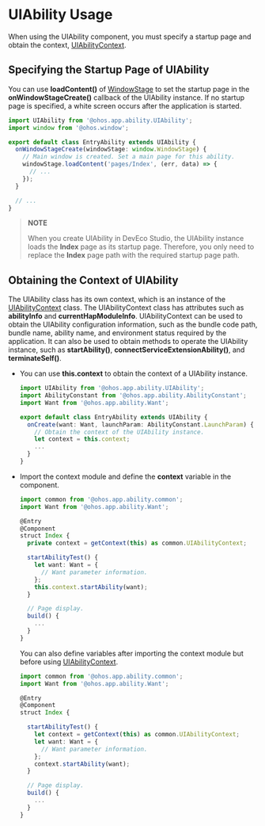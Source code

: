 # UIAbility Usage


When using the UIAbility component, you must specify a startup page and obtain the context, [UIAbilityContext](../reference/apis/js-apis-inner-application-uiAbilityContext.md).


## Specifying the Startup Page of UIAbility

You can use **loadContent()** of [WindowStage](../reference/apis/js-apis-window.md#windowstage9) to set the startup page in the **onWindowStageCreate()** callback of the UIAbility instance. If no startup page is specified, a white screen occurs after the application is started.


```ts
import UIAbility from '@ohos.app.ability.UIAbility';
import window from '@ohos.window';

export default class EntryAbility extends UIAbility {
  onWindowStageCreate(windowStage: window.WindowStage) {
    // Main window is created. Set a main page for this ability.
    windowStage.loadContent('pages/Index', (err, data) => {
      // ...
    });
  }

  // ...
}
```

> **NOTE**
>
> When you create UIAbility in DevEco Studio, the UIAbility instance loads the **Index** page as its startup page. Therefore, you only need to replace the **Index** page path with the required startup page path.


## Obtaining the Context of UIAbility

The UIAbility class has its own context, which is an instance of the [UIAbilityContext](../reference/apis/js-apis-inner-application-uiAbilityContext.md) class. The UIAbilityContext class has attributes such as **abilityInfo** and **currentHapModuleInfo**. UIAbilityContext can be used to obtain the UIAbility configuration information, such as the bundle code path, bundle name, ability name, and environment status required by the application. It can also be used to obtain methods to operate the UIAbility instance, such as **startAbility()**, **connectServiceExtensionAbility()**, and **terminateSelf()**.

- You can use **this.context** to obtain the context of a UIAbility instance.
  
  ```ts
  import UIAbility from '@ohos.app.ability.UIAbility';
  import AbilityConstant from '@ohos.app.ability.AbilityConstant';
  import Want from '@ohos.app.ability.Want';
  
  export default class EntryAbility extends UIAbility {
    onCreate(want: Want, launchParam: AbilityConstant.LaunchParam) {
      // Obtain the context of the UIAbility instance.
      let context = this.context;
      ...
    }
  }
  ```
  
- Import the context module and define the **context** variable in the component.
  
  ```ts
  import common from '@ohos.app.ability.common';
  import Want from '@ohos.app.ability.Want';
  
  @Entry
  @Component
  struct Index {
    private context = getContext(this) as common.UIAbilityContext;
  
    startAbilityTest() {
      let want: Want = {
        // Want parameter information.
      };
      this.context.startAbility(want);
    }
  
    // Page display.
    build() {
      ...
    }
  }
  ```

  You can also define variables after importing the context module but before using [UIAbilityContext](../reference/apis/js-apis-inner-application-uiAbilityContext.md).

  
  ```ts
  import common from '@ohos.app.ability.common';
  import Want from '@ohos.app.ability.Want';
  
  @Entry
  @Component
  struct Index {
  
    startAbilityTest() {
      let context = getContext(this) as common.UIAbilityContext;
      let want: Want = {
        // Want parameter information.
      };
      context.startAbility(want);
    }
  
    // Page display.
    build() {
      ...
    }
  }
  ```
